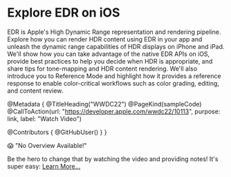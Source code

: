 # Explore EDR on iOS

EDR is Apple's High Dynamic Range representation and rendering pipeline. Explore how you can render HDR content using EDR in your app and unleash the dynamic range capabilities of HDR displays on iPhone and iPad. We'll show how you can take advantage of the native EDR APIs on iOS, provide best practices to help you decide when HDR is appropriate, and share tips for tone-mapping and HDR content rendering. We'll also introduce you to Reference Mode and highlight how it provides a reference response to enable color-critical workflows such as color grading, editing, and content review.

@Metadata {
   @TitleHeading("WWDC22")
   @PageKind(sampleCode)
   @CallToAction(url: "https://developer.apple.com/wwdc22/10113", purpose: link, label: "Watch Video")

   @Contributors {
      @GitHubUser(<replace this with your GitHub handle>)
   }
}

😱 "No Overview Available!"

Be the hero to change that by watching the video and providing notes! It's super easy:
 [Learn More…](https://wwdcnotes.github.io/WWDCNotes/documentation/wwdcnotes/contributing)
